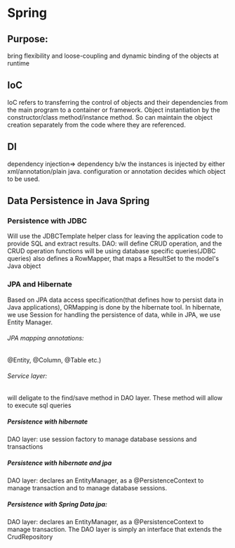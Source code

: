 # Spring

## Purpose:
bring flexibility and loose-coupling and dynamic binding of the objects at runtime

## IoC
IoC refers to transferring the control of objects and their dependencies from the main program to a container or framework. 
Object instantiation by the constructor/class method/instance method. So can maintain the object creation separately from the code where they are referenced.

## DI
dependency injection=> dependency b/w the instances is injected by either xml/annotation/plain java. configuration or annotation decides which object to be used.

## Data Persistence in Java Spring
### Persistence with JDBC
Will use the JDBCTemplate helper class for leaving the application code to provide SQL and extract results.
DAO:
will define CRUD operation, and the CRUD operation functions will be using database specific queries(JDBC queries)
also defines a RowMapper, that maps a ResultSet to the model's Java object

### JPA and Hibernate
Based on JPA data access specification(that defines how to persist data in Java applications), ORMapping is done by the hibernate tool. In hibernate, we use Session for handling the persistence of data, while in JPA, we use Entity Manager.
###### JPA mapping annotations:  
@Entity, @Column, @Table etc.)
###### Service layer: 
will deligate to the find/save method in DAO layer. These method will allow to execute sql queries

##### Persistence with hibernate
DAO layer: use session factory to manage database sessions and transactions

##### Persistence with hibernate and jpa
DAO layer: declares an EntityManager, as a @PersistenceContext to manage transaction and to manage database sessions.

##### Persistence with Spring Data jpa:
DAO layer: declares an EntityManager, as a @PersistenceContext to manage transaction. The DAO layer is simply an interface that extends the CrudRepository

